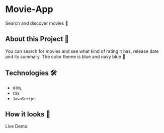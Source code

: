 # Movie-App
Search and discover movies 🎥

## About this Project 🚀
You can search for movies and see what kind of rating it has, release date and its summary. The color theme is blue and navy blue 💙

## Technologies 🛠️
* `HTML`
* `CSS`
* `JavaScript`

## How it looks 👀
Live Demo: